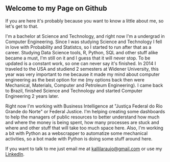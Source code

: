 ## Welcome to my Page on Github

If you are here it's probably because you want to know a little about me, so let's get to that.

I'm a bachelor at Science and Technology, and right now I'm a undergrad in Computer Engineering. Since I was studying Science and Technology I fell in love with Probability and Statistcs, so I started to run after that as a career. Studying Data Science tools, R, Python, SQL and other stuff alike became a must, I'm still on it and I guess that it will never stop. To be updated is a constant work, so one can never say it's finished. In 2014 I traveled to the USA and studiend 2 semesters at Widener University, this year was very important to me because it made my mind about computer engineering as the best option for me (my options back then were Mechanical, Materials, Computer and Petroleum Engineering). I came back to Brazil, finished Science and Technology and started Computer Engineering 2 years later.

Right now I'm working with Business Intelligence at "Justiça Federal do Rio Grande do Norte" or Federal Justice. I'm helping creating some dashboards to help the managers of public resources to better understand how much and where the money is being spent, how many processes are stuck and where and other stuff that will take too much space here. Also, I'm working a bit with Python as a webscrapper to automatize some mechanical activities, so a bot made with Python is doing some stuff around here.

If you want to talk to me just email me at <kallilaraujo@gmail.com> or use my [LinkedIn](https://www.linkedin.com/in/kallil-d-379125150/).
